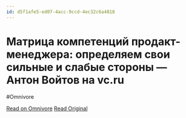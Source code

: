 ```yaml
---
id: d5f1afe5-ed07-4acc-9ccd-4ec32c6a4818
---
```


# Матрица компетенций продакт-менеджера: определяем свои сильные и слабые стороны — Антон Войтов на vc.ru
#Omnivore

[Read on Omnivore](https://omnivore.app/me/https-vc-ru-u-2076089-anton-voitov-755348-matrica-kompetencii-pr-19038bf9b6a)
[Read Original](https://vc.ru/u/2076089-anton-voitov/755348-matrica-kompetencii-prodakt-menedzhera-opredelyaem-svoi-silnye-i-slabye-storony)

